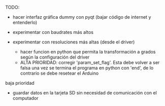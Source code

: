 TODO:

- hacer interfaz gráfica dummy con pyqt (bajar código de internet y entenderlo)
- experimentar con baudrates más altos

- experimentar con resoluciones más altas (desde el driver)
    - hacer funcion en python que permita la transformación a grados
        según la configuración del driver
    - ALTA PRIORIDAD: corregir 'param_set_flag'. Esta debe volver a ser falsa una vez se termina el programa en python con 'end', de lo contrario se debe resetear el Arduino




baja prioridad
- guardar datos en la tarjeta SD sin necesidad de comunicación con el computador
